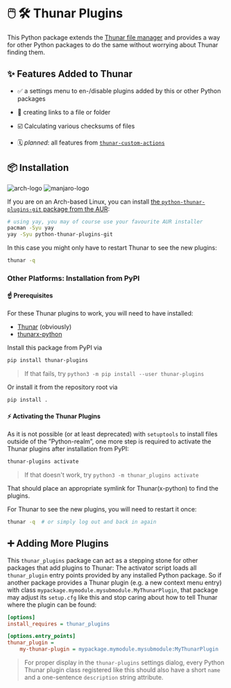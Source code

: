 # 🖱️ 🛠️ Thunar Plugins

This Python package extends the [Thunar file manager](https://docs.xfce.org/xfce/thunar/start) and provides a way for other Python packages to do the same without worrying about Thunar finding them.

## ✨ Features Added to Thunar

- ✅ a settings menu to en-/disable plugins added by this or other Python packages

- 🔗 creating links to a file or folder

- ☑️  Calculating various checksums of files

- 🗓️ *planned*: all features from [`thunar-custom-actions`](https://gitlab.com/nobodyinperson/thunar-custom-actions)


## 📦 Installation

![arch-logo](https://img.shields.io/badge/Arch-Linux-success?style=for-the-badge&logo=arch-linux)
![manjaro-logo](https://img.shields.io/badge/Manjaro-Linux-success?style=for-the-badge&logo=manjaro) 

If you are on an Arch-based Linux, you can install [the `python-thunar-plugins-git` package from the AUR](https://aur.archlinux.org/packages/python-thunar-plugins-git/):

```bash
# using yay, you may of course use your favourite AUR installer
pacman -Syu yay
yay -Syu python-thunar-plugins-git
```

In this case you might only have to restart Thunar to see the new plugins:

```bash
thunar -q
```

### Other Platforms: Installation from PyPI

#### ☝️ Prerequisites

For these Thunar plugins to work, you will need to have installed:

- [Thunar](https://gitlab.xfce.org/xfce/thunar) (obviously)
- [thunarx-python](https://gitlab.xfce.org/bindings/thunarx-python)


Install this package from PyPI via

```bash
pip install thunar-plugins
```

> If that fails, try ```python3 -m pip install --user thunar-plugins```

Or install it from the repository root via

```bash
pip install .
```

#### ⚡ Activating the Thunar Plugins

As it is not possible (or at least deprecated) with `setuptools` to install files outside of the
”Python-realm”, one more step is required to activate the Thunar plugins after
installation from PyPI:

```bash
thunar-plugins activate
```

> If that doesn't work, try ```python3 -m thunar_plugins activate```

That should place an appropriate symlink for Thunar(x-python) to find the plugins.

For Thunar to see the new plugins, you will need to restart it once:

```bash
thunar -q  # or simply log out and back in again
```

## ➕ Adding More Plugins

This `thunar_plugins` package can act as a stepping stone for other packages
that add plugins to Thunar: The activator script loads all `thunar_plugin`
entry points provided by any installed Python package. So if another package
provides a Thunar plugin (e.g. a new context menu entry) with class
`mypackage.mymodule.mysubmodule.MyThunarPlugin`, that package may adjust its
`setup.cfg` like this and stop caring about how to tell Thunar where the plugin
can be found:

```ini
[options]
install_requires = thunar_plugins

[options.entry_points]
thunar_plugin =
    my-thunar-plugin = mypackage.mymodule.mysubmodule:MyThunarPlugin
```

> For proper display in the `thunar-plugins` settings dialog, every Python Thunar
> plugin class registered like this should also have a short `name` and a
> one-sentence `description` string attribute.
